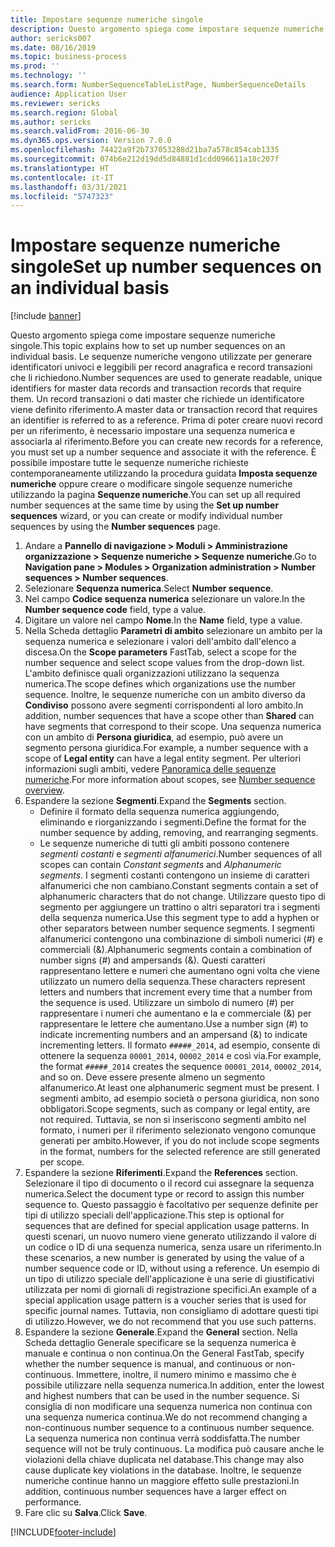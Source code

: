 ```yaml
---
title: Impostare sequenze numeriche singole
description: Questo argomento spiega come impostare sequenze numeriche singole.
author: sericks007
ms.date: 08/16/2019
ms.topic: business-process
ms.prod: ''
ms.technology: ''
ms.search.form: NumberSequenceTableListPage, NumberSequenceDetails
audience: Application User
ms.reviewer: sericks
ms.search.region: Global
ms.author: sericks
ms.search.validFrom: 2016-06-30
ms.dyn365.ops.version: Version 7.0.0
ms.openlocfilehash: 74422a9f2b737053288d21ba7a578c854cab1335
ms.sourcegitcommit: 074b6e212d19dd5d84881d1cdd096611a18c207f
ms.translationtype: HT
ms.contentlocale: it-IT
ms.lasthandoff: 03/31/2021
ms.locfileid: "5747323"
---
```

# <a name="set-up-number-sequences-on-an-individual-basis"></a><span data-ttu-id="a9d60-103">Impostare sequenze numeriche singole</span><span class="sxs-lookup"><span data-stu-id="a9d60-103">Set up number sequences on an individual basis</span></span>

[!include [banner](../../includes/banner.md)]

<span data-ttu-id="a9d60-104">Questo argomento spiega come impostare sequenze numeriche singole.</span><span class="sxs-lookup"><span data-stu-id="a9d60-104">This topic explains how to set up number sequences on an individual basis.</span></span> <span data-ttu-id="a9d60-105">Le sequenze numeriche vengono utilizzate per generare identificatori univoci e leggibili per record anagrafica e record transazioni che li richiedono.</span><span class="sxs-lookup"><span data-stu-id="a9d60-105">Number sequences are used to generate readable, unique identifiers for master data records and transaction records that require them.</span></span> <span data-ttu-id="a9d60-106">Un record transazioni o dati master che richiede un identificatore viene definito riferimento.</span><span class="sxs-lookup"><span data-stu-id="a9d60-106">A master data or transaction record that requires an identifier is referred to as a reference.</span></span> <span data-ttu-id="a9d60-107">Prima di poter creare nuovi record per un riferimento, è necessario impostare una sequenza numerica e associarla al riferimento.</span><span class="sxs-lookup"><span data-stu-id="a9d60-107">Before you can create new records for a reference, you must set up a number sequence and associate it with the reference.</span></span> <span data-ttu-id="a9d60-108">È possibile impostare tutte le sequenze numeriche richieste contemporaneamente utilizzando la procedura guidata **Imposta sequenze numeriche** oppure creare o modificare singole sequenze numeriche utilizzando la pagina **Sequenze numeriche**.</span><span class="sxs-lookup"><span data-stu-id="a9d60-108">You can set up all required number sequences at the same time by using the **Set up number sequences** wizard, or you can create or modify individual number sequences by using the **Number sequences** page.</span></span>

1. <span data-ttu-id="a9d60-109">Andare a **Pannello di navigazione > Moduli > Amministrazione organizzazione > Sequenze numeriche > Sequenze numeriche**.</span><span class="sxs-lookup"><span data-stu-id="a9d60-109">Go to **Navigation pane > Modules > Organization administration > Number sequences > Number sequences**.</span></span>
2. <span data-ttu-id="a9d60-110">Selezionare **Sequenza numerica**.</span><span class="sxs-lookup"><span data-stu-id="a9d60-110">Select **Number sequence**.</span></span>
3. <span data-ttu-id="a9d60-111">Nel campo **Codice sequenza numerica** selezionare un valore.</span><span class="sxs-lookup"><span data-stu-id="a9d60-111">In the **Number sequence code** field, type a value.</span></span>
4. <span data-ttu-id="a9d60-112">Digitare un valore nel campo **Nome**.</span><span class="sxs-lookup"><span data-stu-id="a9d60-112">In the **Name** field, type a value.</span></span>
5. <span data-ttu-id="a9d60-113">Nella Scheda dettaglio **Parametri di ambito** selezionare un ambito per la sequenza numerica e selezionare i valori dell'ambito dall'elenco a discesa.</span><span class="sxs-lookup"><span data-stu-id="a9d60-113">On the **Scope parameters** FastTab, select a scope for the number sequence and select scope values from the drop-down list.</span></span> <span data-ttu-id="a9d60-114">L'ambito definisce quali organizzazioni utilizzano la sequenza numerica.</span><span class="sxs-lookup"><span data-stu-id="a9d60-114">The scope defines which organizations use the number sequence.</span></span> <span data-ttu-id="a9d60-115">Inoltre, le sequenze numeriche con un ambito diverso da **Condiviso** possono avere segmenti corrispondenti al loro ambito.</span><span class="sxs-lookup"><span data-stu-id="a9d60-115">In addition, number sequences that have a scope other than **Shared** can have segments that correspond to their scope.</span></span> <span data-ttu-id="a9d60-116">Una sequenza numerica con un ambito di **Persona giuridica**, ad esempio, può avere un segmento persona giuridica.</span><span class="sxs-lookup"><span data-stu-id="a9d60-116">For example, a number sequence with a scope of **Legal entity** can have a legal entity segment.</span></span> <span data-ttu-id="a9d60-117">Per ulteriori informazioni sugli ambiti, vedere [Panoramica delle sequenze numeriche](https://docs.microsoft.com/dynamics365/unified-operations/fin-and-ops/organization-administration/number-sequence-overview).</span><span class="sxs-lookup"><span data-stu-id="a9d60-117">For more information about scopes, see [Number sequence overview](https://docs.microsoft.com/dynamics365/unified-operations/fin-and-ops/organization-administration/number-sequence-overview).</span></span> 
6. <span data-ttu-id="a9d60-118">Espandere la sezione **Segmenti**.</span><span class="sxs-lookup"><span data-stu-id="a9d60-118">Expand the **Segments** section.</span></span>
    - <span data-ttu-id="a9d60-119">Definire il formato della sequenza numerica aggiungendo, eliminando e riorganizzando i segmenti.</span><span class="sxs-lookup"><span data-stu-id="a9d60-119">Define the format for the number sequence by adding, removing, and rearranging segments.</span></span>  
    - <span data-ttu-id="a9d60-120">Le sequenze numeriche di tutti gli ambiti possono contenere *segmenti costanti* e *segmenti alfanumerici*.</span><span class="sxs-lookup"><span data-stu-id="a9d60-120">Number sequences of all scopes can contain *Constant segments* and *Alphanumeric segments*.</span></span> <span data-ttu-id="a9d60-121">I segmenti costanti contengono un insieme di caratteri alfanumerici che non cambiano.</span><span class="sxs-lookup"><span data-stu-id="a9d60-121">Constant segments contain a set of alphanumeric characters that do not change.</span></span> <span data-ttu-id="a9d60-122">Utilizzare questo tipo di segmento per aggiungere un trattino o altri separatori tra i segmenti della sequenza numerica.</span><span class="sxs-lookup"><span data-stu-id="a9d60-122">Use this segment type to add a hyphen or other separators between number sequence segments.</span></span> <span data-ttu-id="a9d60-123">I segmenti alfanumerici contengono una combinazione di simboli numerici (#) e commerciali (&).</span><span class="sxs-lookup"><span data-stu-id="a9d60-123">Alphanumeric segments contain a combination of number signs (#) and ampersands (&).</span></span> <span data-ttu-id="a9d60-124">Questi caratteri rappresentano lettere e numeri che aumentano ogni volta che viene utilizzato un numero della sequenza.</span><span class="sxs-lookup"><span data-stu-id="a9d60-124">These characters represent letters and numbers that increment every time that a number from the sequence is used.</span></span> <span data-ttu-id="a9d60-125">Utilizzare un simbolo di numero (#) per rappresentare i numeri che aumentano e la e commerciale (&) per rappresentare le lettere che aumentano.</span><span class="sxs-lookup"><span data-stu-id="a9d60-125">Use a number sign (#) to indicate incrementing numbers and an ampersand (&) to indicate incrementing letters.</span></span> <span data-ttu-id="a9d60-126">Il formato `#####_2014`, ad esempio, consente di ottenere la sequenza `00001_2014`, `00002_2014` e così via.</span><span class="sxs-lookup"><span data-stu-id="a9d60-126">For example, the format `#####_2014` creates the sequence `00001_2014`, `00002_2014`, and so on.</span></span> <span data-ttu-id="a9d60-127">Deve essere presente almeno un segmento alfanumerico.</span><span class="sxs-lookup"><span data-stu-id="a9d60-127">At least one alphanumeric segment must be present.</span></span> <span data-ttu-id="a9d60-128">I segmenti ambito, ad esempio società o persona giuridica, non sono obbligatori.</span><span class="sxs-lookup"><span data-stu-id="a9d60-128">Scope segments, such as company or legal entity, are not required.</span></span> <span data-ttu-id="a9d60-129">Tuttavia, se non si inseriscono segmenti ambito nel formato, i numeri per il riferimento selezionato vengono comunque generati per ambito.</span><span class="sxs-lookup"><span data-stu-id="a9d60-129">However, if you do not include scope segments in the format, numbers for the selected reference are still generated per scope.</span></span>  
7. <span data-ttu-id="a9d60-130">Espandere la sezione **Riferimenti**.</span><span class="sxs-lookup"><span data-stu-id="a9d60-130">Expand the **References** section.</span></span> <span data-ttu-id="a9d60-131">Selezionare il tipo di documento o il record cui assegnare la sequenza numerica.</span><span class="sxs-lookup"><span data-stu-id="a9d60-131">Select the document type or record to assign this number sequence to.</span></span> <span data-ttu-id="a9d60-132">Questo passaggio è facoltativo per sequenze definite per tipi di utilizzo speciali dell'applicazione.</span><span class="sxs-lookup"><span data-stu-id="a9d60-132">This step is optional for sequences that are defined for special application usage patterns.</span></span> <span data-ttu-id="a9d60-133">In questi scenari, un nuovo numero viene generato utilizzando il valore di un codice o ID di una sequenza numerica, senza usare un riferimento.</span><span class="sxs-lookup"><span data-stu-id="a9d60-133">In these scenarios, a new number is generated by using the value of a number sequence code or ID, without using a reference.</span></span> <span data-ttu-id="a9d60-134">Un esempio di un tipo di utilizzo speciale dell'applicazione è una serie di giustificativi utilizzata per nomi di giornali di registrazione specifici.</span><span class="sxs-lookup"><span data-stu-id="a9d60-134">An example of a special application usage pattern is a voucher series that is used for specific journal names.</span></span> <span data-ttu-id="a9d60-135">Tuttavia, non consigliamo di adottare questi tipi di utilizzo.</span><span class="sxs-lookup"><span data-stu-id="a9d60-135">However, we do not recommend that you use such patterns.</span></span>  
8. <span data-ttu-id="a9d60-136">Espandere la sezione **Generale**.</span><span class="sxs-lookup"><span data-stu-id="a9d60-136">Expand the **General** section.</span></span> <span data-ttu-id="a9d60-137">Nella Scheda dettaglio Generale specificare se la sequenza numerica è manuale e continua o non continua.</span><span class="sxs-lookup"><span data-stu-id="a9d60-137">On the General FastTab, specify whether the number sequence is manual, and continuous or non-continuous.</span></span> <span data-ttu-id="a9d60-138">Immettere, inoltre, il numero minimo e massimo che è possibile utilizzare nella sequenza numerica.</span><span class="sxs-lookup"><span data-stu-id="a9d60-138">In addition, enter the lowest and highest numbers that can be used in the number sequence.</span></span> <span data-ttu-id="a9d60-139">Si consiglia di non modificare una sequenza numerica non continua con una sequenza numerica continua.</span><span class="sxs-lookup"><span data-stu-id="a9d60-139">We do not recommend changing a non-continuous number sequence to a continuous number sequence.</span></span> <span data-ttu-id="a9d60-140">La sequenza numerica non continua verrà soddisfatta.</span><span class="sxs-lookup"><span data-stu-id="a9d60-140">The number sequence will not be truly continuous.</span></span> <span data-ttu-id="a9d60-141">La modifica può causare anche le violazioni della chiave duplicata nel database.</span><span class="sxs-lookup"><span data-stu-id="a9d60-141">This change may also cause duplicate key violations in the database.</span></span> <span data-ttu-id="a9d60-142">Inoltre, le sequenze numeriche continue hanno un maggiore effetto sulle prestazioni.</span><span class="sxs-lookup"><span data-stu-id="a9d60-142">In addition, continuous number sequences have a larger effect on performance.</span></span>   
9. <span data-ttu-id="a9d60-143">Fare clic su **Salva**.</span><span class="sxs-lookup"><span data-stu-id="a9d60-143">Click **Save**.</span></span>



[!INCLUDE[footer-include](../../../../includes/footer-banner.md)]